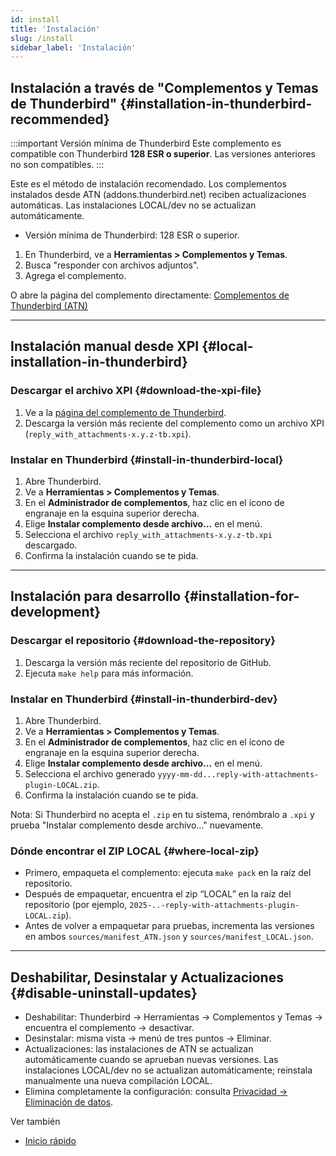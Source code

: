 ```yaml
---
id: install
title: 'Instalación'
slug: /install
sidebar_label: 'Instalación'
---
```


## Instalación a través de "Complementos y Temas de Thunderbird" {#installation-in-thunderbird-recommended}

:::important Versión mínima de Thunderbird
Este complemento es compatible con Thunderbird **128 ESR o superior**. Las versiones anteriores no son compatibles.
:::

Este es el método de instalación recomendado. Los complementos instalados desde ATN (addons.thunderbird.net) reciben actualizaciones automáticas. Las instalaciones LOCAL/dev no se actualizan automáticamente.

- Versión mínima de Thunderbird: 128 ESR o superior.

1. En Thunderbird, ve a **Herramientas > Complementos y Temas**.
2. Busca "responder con archivos adjuntos".
3. Agrega el complemento.

O abre la página del complemento directamente: [Complementos de Thunderbird (ATN)](https://addons.thunderbird.net/thunderbird/addon/reply-with-attachments)

---

## Instalación manual desde XPI {#local-installation-in-thunderbird}

### Descargar el archivo XPI {#download-the-xpi-file}

1. Ve a la [página del complemento de Thunderbird](https://addons.thunderbird.net/thunderbird/addon/reply-with-attachments).
2. Descarga la versión más reciente del complemento como un archivo XPI (`reply_with_attachments-x.y.z-tb.xpi`).

### Instalar en Thunderbird {#install-in-thunderbird-local}

1. Abre Thunderbird.
2. Ve a **Herramientas > Complementos y Temas**.
3. En el **Administrador de complementos**, haz clic en el ícono de engranaje en la esquina superior derecha.
4. Elige **Instalar complemento desde archivo…** en el menú.
5. Selecciona el archivo `reply_with_attachments-x.y.z-tb.xpi` descargado.
6. Confirma la instalación cuando se te pida.

---

## Instalación para desarrollo {#installation-for-development}

### Descargar el repositorio {#download-the-repository}

1. Descarga la versión más reciente del repositorio de GitHub.
2. Ejecuta `make help` para más información.

### Instalar en Thunderbird {#install-in-thunderbird-dev}

1. Abre Thunderbird.
2. Ve a **Herramientas > Complementos y Temas**.
3. En el **Administrador de complementos**, haz clic en el ícono de engranaje en la esquina superior derecha.
4. Elige **Instalar complemento desde archivo…** en el menú.
5. Selecciona el archivo generado `yyyy-mm-dd...reply-with-attachments-plugin-LOCAL.zip`.
6. Confirma la instalación cuando se te pida.

Nota: Si Thunderbird no acepta el `.zip` en tu sistema, renómbralo a `.xpi` y prueba "Instalar complemento desde archivo…" nuevamente.

### Dónde encontrar el ZIP LOCAL {#where-local-zip}

- Primero, empaqueta el complemento: ejecuta `make pack` en la raíz del repositorio.
- Después de empaquetar, encuentra el zip “LOCAL” en la raíz del repositorio (por ejemplo, `2025-..-reply-with-attachments-plugin-LOCAL.zip`).
- Antes de volver a empaquetar para pruebas, incrementa las versiones en ambos `sources/manifest_ATN.json` y `sources/manifest_LOCAL.json`.

---

## Deshabilitar, Desinstalar y Actualizaciones {#disable-uninstall-updates}

- Deshabilitar: Thunderbird → Herramientas → Complementos y Temas → encuentra el complemento → desactivar.
- Desinstalar: misma vista → menú de tres puntos → Eliminar.
- Actualizaciones: las instalaciones de ATN se actualizan automáticamente cuando se aprueban nuevas versiones. Las instalaciones LOCAL/dev no se actualizan automáticamente; reinstala manualmente una nueva compilación LOCAL.
- Elimina completamente la configuración: consulta [Privacidad → Eliminación de datos](privacy#data-removal).

Ver también

- [Inicio rápido](quickstart)
